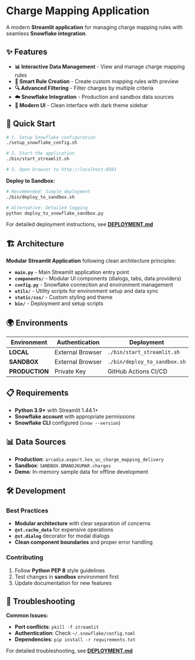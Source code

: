 # Charge Mapping Application

A modern **Streamlit application** for managing charge mapping rules with seamless **Snowflake integration**.

## ✨ Features

- **📊 Interactive Data Management** - View and manage charge mapping rules
- **🎯 Smart Rule Creation** - Create custom mapping rules with preview  
- **🔍 Advanced Filtering** - Filter charges by multiple criteria
- **☁️ Snowflake Integration** - Production and sandbox data sources
- **🎨 Modern UI** - Clean interface with dark theme sidebar

## 🚀 Quick Start

```bash
# 1. Setup Snowflake configuration
./setup_snowflake_config.sh

# 2. Start the application
./bin/start_streamlit.sh

# 3. Open browser to http://localhost:8501
```

**Deploy to Sandbox:**
```bash
# Recommended: Simple deployment
./bin/deploy_to_sandbox.sh

# Alternative: Detailed logging
python deploy_to_snowflake_sandbox.py
```

For detailed deployment instructions, see **[DEPLOYMENT.md](./DEPLOYMENT.md)**

## 🏗️ Architecture

**Modular Streamlit Application** following clean architecture principles:

- **`main.py`** - Main Streamlit application entry point
- **`components/`** - Modular UI components (dialogs, tabs, data providers)  
- **`config.py`** - Snowflake connection and environment management
- **`utils/`** - Utility scripts for environment setup and data sync
- **`static/css/`** - Custom styling and theme
- **`bin/`** - Deployment and setup scripts

## 🌍 Environments

| Environment | Authentication | Deployment |
|-------------|----------------|------------|
| **LOCAL** | External Browser | `./bin/start_streamlit.sh` |
| **SANDBOX** | External Browser | `./bin/deploy_to_sandbox.sh` |
| **PRODUCTION** | Private Key | GitHub Actions CI/CD |

## 📋 Requirements

- **Python 3.9+** with Streamlit 1.44.1+
- **Snowflake account** with appropriate permissions
- **Snowflake CLI** configured (`snow --version`)

## 📊 Data Sources

- **Production**: `arcadia.export.hex_uc_charge_mapping_delivery`
- **Sandbox**: `SANDBOX.BMANOJKUMAR.charges`
- **Demo**: In-memory sample data for offline development

## 🛠️ Development

### Best Practices
- **Modular architecture** with clear separation of concerns
- **`@st.cache_data`** for expensive operations  
- **`@st.dialog`** decorator for modal dialogs
- **Clean component boundaries** and proper error handling

### Contributing
1. Follow **Python PEP 8** style guidelines
2. Test changes in **sandbox** environment first
3. Update documentation for new features

## 🐛 Troubleshooting

**Common Issues:**
- **Port conflicts**: `pkill -f streamlit`
- **Authentication**: Check `~/.snowflake/config.toml`  
- **Dependencies**: `pip install -r requirements.txt`

For detailed troubleshooting, see **[DEPLOYMENT.md](./DEPLOYMENT.md)**